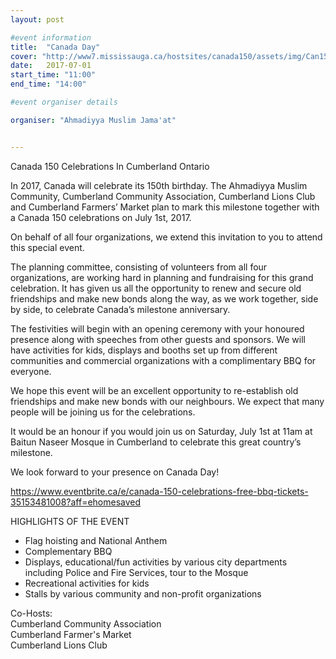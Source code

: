 ```yaml
---
layout: post

#event information
title:  "Canada Day"
cover: "http://www7.mississauga.ca/hostsites/canada150/assets/img/Can150intro.jpg"
date:   2017-07-01
start_time: "11:00"
end_time: "14:00"

#event organiser details

organiser: "Ahmadiyya Muslim Jama'at"


---
```

Canada 150 Celebrations In Cumberland Ontario

In 2017, Canada will celebrate its 150th birthday. The Ahmadiyya Muslim Community, Cumberland Community Association, Cumberland Lions Club and Cumberland Farmers’ Market plan to mark this milestone together with a Canada 150 celebrations on July 1st, 2017. 

On behalf of all four organizations, we extend this invitation to you to attend this special event. 

The planning committee, consisting of volunteers from all four organizations, are working hard in planning and fundraising for this grand celebration. It has given us all the opportunity to renew and secure old friendships and make new bonds along the way, as we work together, side by side, to celebrate Canada’s milestone anniversary. 

The festivities will begin with an opening ceremony with your honoured presence along with speeches from other guests and sponsors. We will have activities for kids, displays and booths set up from different communities and commercial organizations with a complimentary BBQ for everyone. 

We hope this event will be an excellent opportunity to re-establish old friendships and make new bonds with our neighbours. We expect that many people will be joining us for the celebrations.

It would be an honour if you would join us on Saturday, July 1st at 11am at Baitun Naseer Mosque in Cumberland to celebrate this great country’s milestone. 

We look forward to your presence on Canada Day!


https://www.eventbrite.ca/e/canada-150-celebrations-free-bbq-tickets-35153481008?aff=ehomesaved


HIGHLIGHTS OF THE EVENT
- Flag hoisting and National Anthem
- Complementary BBQ
- Displays, educational/fun activities by various city departments including Police and Fire Services, tour to the Mosque
- Recreational activities for kids
- Stalls by various community and non-profit organizations

Co-Hosts:<br/>
Cumberland Community Association<br/>
Cumberland Farmer's Market<br/>
Cumberland Lions Club<br/>
